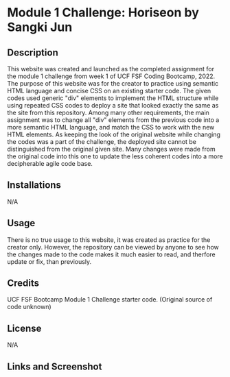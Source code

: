 # Module 1 Challenge: Horiseon by Sangki Jun
## Description
 This website was created and launched as the completed assignment for the module 1 challenge from week 1 of UCF FSF Coding Bootcamp, 2022. The purpose of this website was for the creator to practice using semantic HTML language and concise CSS on an existing starter code. The given codes used generic "div" elements to implement the HTML structure while using repeated CSS codes to deploy a site that looked exactly the same as the site from this repository. Among many other requirements, the main assignment was to change all "div" elements from the previous code into a  more semantic HTML language, and match the CSS to work with the new HTML elements. As keeping the look of the original website while changing the codes was a part of the challenge, the deployed site cannot be distinguished from the original given site. Many changes were made from the original code into this one to update the less coherent codes into a more decipherable agile code base.

## Installations
N/A

## Usage
There is no true usage to this website, it was created as practice for the creator only. However, the repository can be viewed by anyone to see how the changes made to the code makes it much easier to read, and therfore update or fix, than previously.

## Credits
UCF FSF Bootcamp Module 1 Challenge starter code.
(Original source of code unknown)

## License
N/A

## Links and Screenshot


